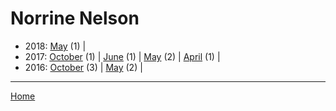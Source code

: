 # Norrine Nelson

  * 2018: 
      [May](./norrine-nelson-2018-05.md) (1) | 
  * 2017: 
      [October](./norrine-nelson-2017-10.md) (1) | 
      [June](./norrine-nelson-2017-06.md) (1) | 
      [May](./norrine-nelson-2017-05.md) (2) | 
      [April](./norrine-nelson-2017-04.md) (1) | 
  * 2016: 
      [October](./norrine-nelson-2016-10.md) (3) | 
      [May](./norrine-nelson-2016-05.md) (2) | 

----

[Home](../)

